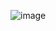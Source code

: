 ![image](https://user-images.githubusercontent.com/76823502/169954492-a2e3a074-466b-4439-91c0-070c5a3fc49f.png)

